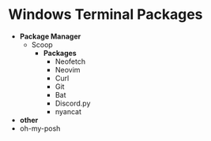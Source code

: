 # Windows Terminal Packages

- **Package Manager**
  - Scoop
     - **Packages**
        - Neofetch
        - Neovim
        - Curl
        - Git
        - Bat
        - Discord.py
        - nyancat
- **other**
 - oh-my-posh
